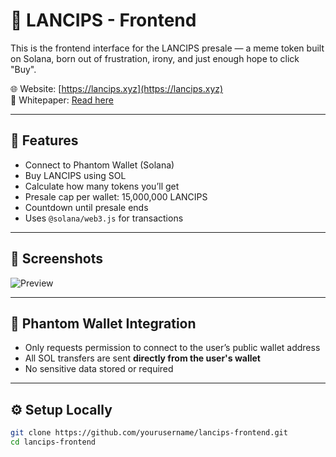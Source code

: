 # 🐸 LANCIPS - Frontend

This is the frontend interface for the LANCIPS presale — a meme token built on Solana, born out of frustration, irony, and just enough hope to click "Buy".

🌐 Website: [https://lancips.xyz](https://lancips.xyz)  
📄 Whitepaper: [Read here](https://drive.google.com/file/d/1PwgTzk3bTD8z6f__kGux3ygiR0Y6ctez/view?usp=drivesdk)

---

## 🔧 Features

- Connect to Phantom Wallet (Solana)
- Buy LANCIPS using SOL
- Calculate how many tokens you’ll get
- Presale cap per wallet: 15,000,000 LANCIPS
- Countdown until presale ends
- Uses `@solana/web3.js` for transactions

---

## 📸 Screenshots

![Preview](preview_1.png) <!-- Pastikan file ini ada di root repo -->

---

## 🔐 Phantom Wallet Integration

- Only requests permission to connect to the user’s public wallet address
- All SOL transfers are sent **directly from the user's wallet**
- No sensitive data stored or required

---

## ⚙️ Setup Locally

```bash
git clone https://github.com/yourusername/lancips-frontend.git
cd lancips-frontend
